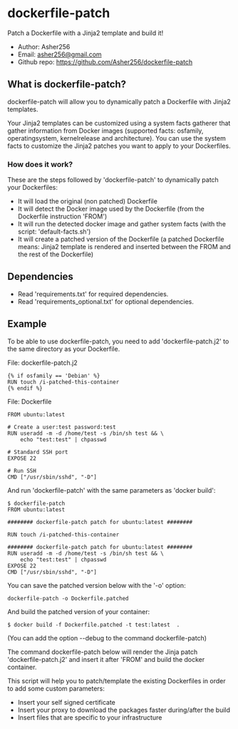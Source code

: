 # dockerfile-patch

Patch a Dockerfile with a Jinja2 template and build it!

- Author: Asher256
- Email: asher256@gmail.com
- Github repo: https://github.com/Asher256/dockerfile-patch

## What is dockerfile-patch?

dockerfile-patch will allow you to dynamically patch a Dockerfile with Jinja2
templates.

Your Jinja2 templates can be customized using a system facts gatherer that
gather information from Docker images (supported facts: osfamily,
operatingsystem, kernelrelease and architecture). You can use the system facts
to customize the Jinja2 patches you want to apply to your Dockerfiles.

### How does it work?

These are the steps followed by 'dockerfile-patch' to dynamically patch your
Dockerfiles:
- It will load the original (non patched) Dockerfile
- It will detect the Docker image used by the Dockerfile (from the Dockerfile instruction 'FROM')
- It will run the detected docker image and gather system facts (with the script: 'default-facts.sh')
- It will create a patched version of the Dockerfile (a patched Dockerfile means: Jinja2 template is rendered and inserted between the FROM and the rest of the Dockerfile)

## Dependencies
- Read 'requirements.txt' for required dependencies.
- Read 'requirements_optional.txt' for optional dependencies.

## Example

To be able to use dockerfile-patch, you need to add 'dockerfile-patch.j2' to
the same directory as your Dockerfile.

File: dockerfile-patch.j2
```
{% if osfamily == 'Debian' %}
RUN touch /i-patched-this-container
{% endif %}
```

File: Dockerfile
```
FROM ubuntu:latest

# Create a user:test password:test
RUN useradd -m -d /home/test -s /bin/sh test && \
    echo "test:test" | chpasswd

# Standard SSH port
EXPOSE 22

# Run SSH
CMD ["/usr/sbin/sshd", "-D"]
```

And run 'dockerfile-patch' with the same parameters as 'docker build':
```
$ dockerfile-patch
FROM ubuntu:latest

######## dockerfile-patch patch for ubuntu:latest ########

RUN touch /i-patched-this-container

######## dockerfile-patch patch for ubuntu:latest ########
RUN useradd -m -d /home/test -s /bin/sh test && \
    echo "test:test" | chpasswd
EXPOSE 22
CMD ["/usr/sbin/sshd", "-D"]

```

You can save the patched version below with the '-o' option:
```
dockerfile-patch -o Dockerfile.patched
```

And build the patched version of your container:
```
$ docker build -f Dockerfile.patched -t test:latest  .
```

(You can add the option --debug to the command dockerfile-patch)

The command dockerfile-patch below will render the Jinja patch 'dockerfile-patch.j2'
and insert it after 'FROM' and build the docker container.

This script will help you to patch/template the existing Dockerfiles in order
to add some custom parameters:
- Insert your self signed certificate
- Insert your proxy to download the packages faster during/after the build
- Insert files that are specific to your infrastructure

